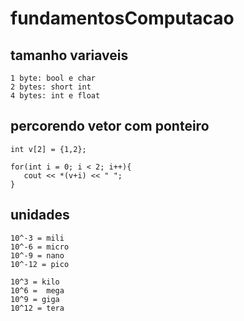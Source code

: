 # fundamentosComputacao

## tamanho variaveis

    1 byte: bool e char
    2 bytes: short int
    4 bytes: int e float
    
## percorendo vetor com ponteiro

    int v[2] = {1,2};

    for(int i = 0; i < 2; i++){
       cout << *(v+i) << " ";
    }

## unidades

    10^-3 = mili
    10^-6 = micro
    10^-9 = nano
    10^-12 = pico

    10^3 = kilo
    10^6 =  mega
    10^9 = giga
    10^12 = tera
